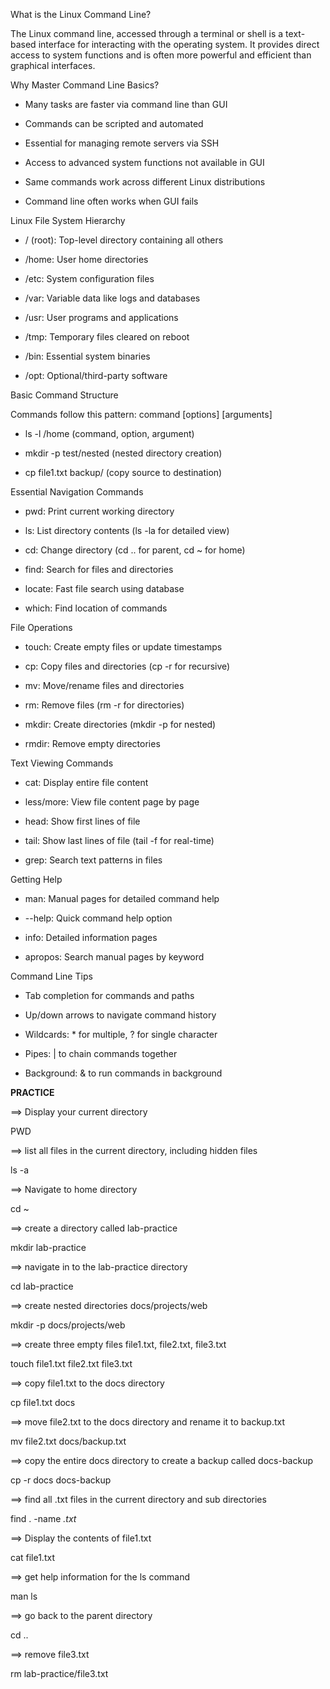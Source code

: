 What is the Linux Command Line?

The Linux command line, accessed through a terminal or shell is a text-based interface for interacting with the operating system. 
It provides direct access to system functions and is often more powerful and efficient than graphical interfaces.

Why Master Command Line Basics?

- Many tasks are faster via command line than GUI

- Commands can be scripted and automated

- Essential for managing remote servers via SSH

- Access to advanced system functions not available in GUI

- Same commands work across different Linux distributions

- Command line often works when GUI fails

Linux File System Hierarchy

- / (root): Top-level directory containing all others

- /home: User home directories

- /etc: System configuration files

- /var: Variable data like logs and databases

- /usr: User programs and applications

- /tmp: Temporary files cleared on reboot

- /bin: Essential system binaries

- /opt: Optional/third-party software

Basic Command Structure

Commands follow this pattern: command [options] [arguments]

- ls -l /home (command, option, argument)

- mkdir -p test/nested (nested directory creation)

- cp file1.txt backup/ (copy source to destination)

Essential Navigation Commands
- pwd: Print current working directory

- ls: List directory contents (ls -la for detailed view)

- cd: Change directory (cd .. for parent, cd ~ for home)

- find: Search for files and directories

- locate: Fast file search using database

- which: Find location of commands

File Operations
- touch: Create empty files or update timestamps

- cp: Copy files and directories (cp -r for recursive)

- mv: Move/rename files and directories

- rm: Remove files (rm -r for directories)

- mkdir: Create directories (mkdir -p for nested)

- rmdir: Remove empty directories

Text Viewing Commands
- cat: Display entire file content

- less/more: View file content page by page

- head: Show first lines of file

- tail: Show last lines of file (tail -f for real-time)

- grep: Search text patterns in files

Getting Help
- man: Manual pages for detailed command help

- --help: Quick command help option

- info: Detailed information pages

- apropos: Search manual pages by keyword

Command Line Tips
- Tab completion for commands and paths

- Up/down arrows to navigate command history

- Wildcards: * for multiple, ? for single character

- Pipes: | to chain commands together

- Background: & to run commands in background

**PRACTICE**

==> Display your current directory

PWD

==> list all files in the current directory, including hidden files

ls -a

==> Navigate to home directory

cd ~

==> create a directory called lab-practice

mkdir lab-practice

==> navigate in to the lab-practice directory

cd lab-practice

==> create nested directories docs/projects/web

mkdir -p docs/projects/web

==> create three empty files file1.txt, file2.txt, file3.txt

touch file1.txt file2.txt file3.txt

==> copy file1.txt to the docs directory

cp file1.txt docs

==> move file2.txt to the docs directory and rename it to backup.txt

mv file2.txt docs/backup.txt

==> copy the entire docs directory to create a backup called docs-backup

cp -r docs docs-backup

==> find all .txt files in the current directory and sub directories

find . -name *.txt*

==> Display the contents of file1.txt

cat file1.txt

==> get help information for the ls command

man ls

==> go back to the parent directory 

cd ..

==> remove file3.txt

rm lab-practice/file3.txt


